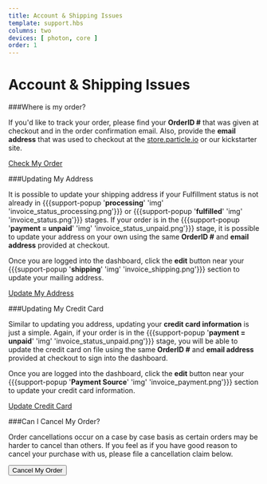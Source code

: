 ```yaml
---
title: Account & Shipping Issues
template: support.hbs
columns: two
devices: [ photon, core ]
order: 1
---
```


Account & Shipping Issues
===

###Where is my order?

If you'd like to track your order, please find your **OrderID #** that was given at checkout and in the order confirmation email. Also, provide the **email address** that was used to checkout at the [store.particle.io](https://store.particle.io/) or our kickstarter site.

<a href="https://dashboard.trycelery.com/status" class="button">Check My Order</a> 

###Updating My Address

It is possible to update your shipping address if your <a>Fulfillment</a> status is not already in {{{support-popup '**processing**' 'img' 'invoice_status_processing.png'}}} or {{{support-popup '**fulfilled**' 'img' 'invoice_status.png'}}} stages. If your order is in the {{{support-popup '**payment = unpaid**' 'img' 'invoice_status_unpaid.png'}}} stage, it is possible to update your address on your own using the same **OrderID #** and **email address** provided at checkout. 

Once you are logged into the dashboard, click the **edit** button near your {{{support-popup '**shipping**' 'img' 'invoice_shipping.png'}}} section to update your mailing address.

<a href="https://dashboard.trycelery.com/status" class="button">Update My Address</a>


###Updating My Credit Card 

Similar to updating you address, updating your **credit card information** is just a simple. Again, if your order is in the {{{support-popup '**payment = unpaid**' 'img' 'invoice_status_unpaid.png'}}} stage, you will be able to update the credit card on file using the same **OrderID #** and **email address** provided at checkout to sign into the dashboard.


Once you are logged into the dashboard, click the **edit** button near your {{{support-popup '**Payment Source**' 'img' 'invoice_payment.png'}}} section to update your credit card information.

<a href="https://dashboard.trycelery.com/status" class="button">Update Credit Card</a>


###Can I Cancel My Order?

Order cancellations occur on a case by case basis as certain orders may be harder to cancel than others.
If you feel as if you have good reason to cancel your purchase with us, please file a cancellation claim below.

<form>
	<a> <input class="button" type="button" value="Cancel My Order" onClick="script: Zenbox.show(); return false;" /> </a>
</form>


